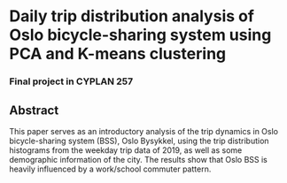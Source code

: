 # Daily trip distribution analysis of Oslo bicycle-sharing system using PCA and K-means clustering

### Final project in CYPLAN 257

## Abstract

This paper serves as an introductory analysis of the trip dynamics in Oslo bicycle-sharing system (BSS), Oslo Bysykkel, using the trip distribution histograms from the weekday trip data of 2019, as well as some demographic information of the city. The results show that Oslo BSS is heavily influenced by a work/school commuter pattern.
